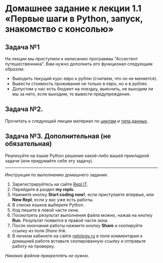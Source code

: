 # Домашнее задание к лекции 1.1 «Первые шаги в Python, запуск, знакомство с консолью»

## Задача №1
На лекции мы приступили к написанию программы "Ассистент путешественника". Вам нужно дополнить его функционал следующим образом:

* Выводить текущий курс евро к рублю (считаем, что он не меняется).
* Вывести стоимость проживания не только в евро, но и в рублях.
* Допустим у нас есть бюджет на поездку, выяснить, не выходим ли мы за него, если выходим, то вывести предупреждение.

## Задача №2.
Прочитать к следующей лекции материал по [циклам](https://pythonworld.ru/osnovy/cikly-for-i-while-operatory-break-i-continue-volshebnoe-slovo-else.html)
и [типа данных](http://pythonicway.com/python-data-types).

## Задача №3. Дополнительная (не обязательная)
Реализуйте на языке Python решение какой-либо вашей прикладной задачи (или придумайте себе эту задачу).

---
Инструкция по выполнению домашнего задания:

1. Зарегистрируйтесь на сайте [Repl.IT](https://repl.it/).
2. Перейдите в раздел **my repls**.
3. Нажмите кнопку **Start coding now!**, если приступаете впервые, или **New Repl**, если у вас уже есть работы.
4. В списке языков выберите Python.
5. Код пишите в левой части окна.
6. Посмотреть результат выполнения файла можно, нажав на кнопку **Run**. Результат появится в правой части окна.
7. После окончания работы нажмите кнопку **Share** и скопируйте ссылку из поля *Share link*.
8. В личном кабинете на сайте [netology.ru](http://netology.ru/) в поле комментария к домашней работе вставьте скопированную ссылку и отправьте работу на проверку.

*Никаких файлов прикреплять не нужно.*
